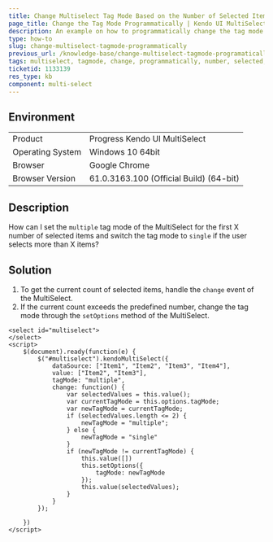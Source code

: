 ```yaml
---
title: Change Multiselect Tag Mode Based on the Number of Selected Items
page_title: Change the Tag Mode Programmatically | Kendo UI MultiSelect for jQuery
description: An example on how to programmatically change the tag mode of the Kendo UI MultiSelect.
type: how-to
slug: change-multiselect-tagmode-programmatically
previous_url: /knowledge-base/change-multiselect-tagmode-programatically
tags: multiselect, tagmode, change, programmatically, number, selected, items
ticketid: 1133139
res_type: kb
component: multi-select
---
```


## Environment

<table>
 <tr>
  <td>Product</td>
  <td>Progress Kendo UI MultiSelect</td>
 </tr>
 <tr>
  <td>Operating System</td>
  <td>Windows 10 64bit</td>
 </tr>
 <tr>
  <td>Browser</td>
  <td>Google Chrome</td>
 </tr>
 <tr>
  <td>Browser Version</td>
  <td>61.0.3163.100 (Official Build) (64-bit)</td>
 </tr>
</table>

## Description

How can I set the `multiple` tag mode of the MultiSelect for the first X number of selected items and switch the tag mode to `single` if the user selects more than X items?

## Solution

1. To get the current count of selected items, handle the `change` event of the MultiSelect.
1. If the current count exceeds the predefined number, change the tag mode through the `setOptions` method of the MultiSelect.


```dojo
<select id="multiselect">
</select>
<script>
    $(document).ready(function(e) {
        $("#multiselect").kendoMultiSelect({
            dataSource: ["Item1", "Item2", "Item3", "Item4"],
            value: ["Item2", "Item3"],
            tagMode: "multiple",
            change: function() {
                var selectedValues = this.value();
                var currentTagMode = this.options.tagMode;
                var newTagMode = currentTagMode;
                if (selectedValues.length <= 2) {
                    newTagMode = "multiple";
                } else {
                    newTagMode = "single"
                }
                if (newTagMode != currentTagMode) {
                    this.value([])
                    this.setOptions({
                        tagMode: newTagMode
                    });
                    this.value(selectedValues);
                }
            }
        });

    })
</script>

```
